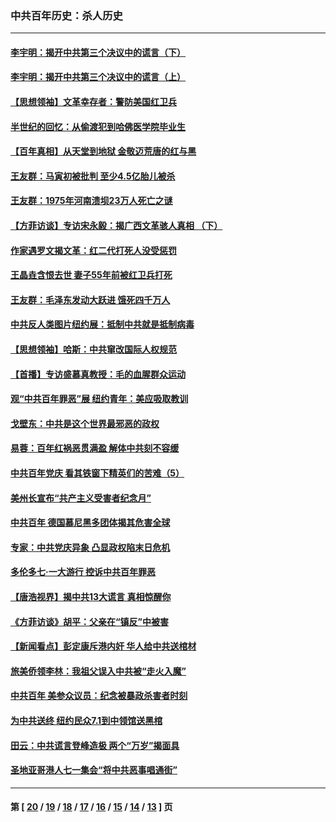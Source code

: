 ### 中共百年历史：杀人历史
---
#### [李宇明：揭开中共第三个决议中的谎言（下）](../../pages/nf1176106/n13389389.md?11250430) 
#### [李宇明：揭开中共第三个决议中的谎言（上）](../../pages/nf1176106/n13388697.md?11250430) 
#### [【思想领袖】文革幸存者：警防美国红卫兵](../../pages/nf1176106/n13339289.md?11250430) 
#### [半世纪的回忆：从偷渡犯到哈佛医学院毕业生](../../pages/nf1176106/n13345328.md?11250430) 
#### [【百年真相】从天堂到地狱 金敬迈荒唐的红与黑](../../pages/nf1176106/n13336995.md?11250430) 
#### [王友群：马寅初被批判 至少4.5亿胎儿被杀](../../pages/nf1176106/n13260313.md?11250430) 
#### [王友群：1975年河南溃坝23万人死亡之谜](../../pages/nf1176106/n13231576.md?11250430) 
#### [【方菲访谈】专访宋永毅：揭广西文革骇人真相 （下）](../../pages/nf1176106/n13209074.md?11250430) 
#### [作家遇罗文揭文革：红二代打死人没受惩罚](../../pages/nf1176106/n13205254.md?11250430) 
#### [王晶垚含恨去世 妻子55年前被红卫兵打死](../../pages/nf1176106/n13203590.md?11250430) 
#### [王友群：毛泽东发动大跃进 饿死四千万人](../../pages/nf1176106/n13177158.md?11250430) 
#### [中共反人类图片纽约展：抵制中共就是抵制病毒](../../pages/nf1176106/n13115371.md?11250430) 
#### [【思想领袖】哈斯：中共窜改国际人权规范](../../pages/nf1176106/n13053647.md?11250430) 
#### [【首播】专访盛慕真教授：毛的血腥群众运动](../../pages/nf1176106/n13091782.md?11250430) 
#### [观“中共百年罪恶”展 纽约青年：美应吸取教训](../../pages/nf1176106/n13085246.md?11250430) 
#### [戈壁东：中共是这个世界最邪恶的政权](../../pages/nf1176106/n13085641.md?11250430) 
#### [易蓉：百年红祸恶贯满盈 解体中共刻不容缓](../../pages/nf1176106/n13084455.md?11250430) 
#### [中共百年党庆 看其铁窗下精英们的苦难（5）](../../pages/nf1176106/n13076766.md?11250430) 
#### [美州长宣布“共产主义受害者纪念月”](../../pages/nf1176106/n13074024.md?11250430) 
#### [中共百年 德国慕尼黑多团体揭其危害全球](../../pages/nf1176106/n13068873.md?11250430) 
#### [专家：中共党庆异象 凸显政权陷末日危机](../../pages/nf1176106/n13067084.md?11250430) 
#### [多伦多七·一大游行 控诉中共百年罪恶](../../pages/nf1176106/n13062043.md?11250430) 
#### [【唐浩视界】揭中共13大谎言 真相惊醒你](../../pages/nf1176106/n13065208.md?11250430) 
#### [《方菲访谈》胡平：父亲在“镇反”中被害](../../pages/nf1176106/n13064114.md?11250430) 
#### [【新闻看点】彭定康斥港内奸 华人给中共送棺材](../../pages/nf1176106/n13064230.md?11250430) 
#### [旅美侨领李林：我祖父误入中共被“走火入魔”](../../pages/nf1176106/n13062777.md?11250430) 
#### [中共百年 美参众议员：纪念被暴政杀害者时刻](../../pages/nf1176106/n13063735.md?11250430) 
#### [为中共送终 纽约民众7.1到中领馆送黑棺](../../pages/nf1176106/n13062573.md?11250430) 
#### [田云：中共谎言登峰造极 两个“万岁”揭面具](../../pages/nf1176106/n13062013.md?11250430) 
#### [圣地亚哥港人七一集会“将中共恶事唱通街”](../../pages/nf1176106/n13062681.md?11250430) 

---
#### 第 [ [20](./20.md?11250430) / [19](./19.md?11250430) / [18](./18.md?11250430) / [17](./17.md?11250430) / [16](./16.md?11250430) / [15](./15.md?11250430) / [14](./14.md?11250430) / [13](./13.md?11250430) ] 页
